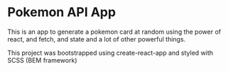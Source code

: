 # Pokemon API App

This is an app to generate a pokemon card at random using the power of react, and fetch, and state and a lot of other powerful things.

This project was bootstrapped using create-react-app and styled with SCSS (BEM framework)
